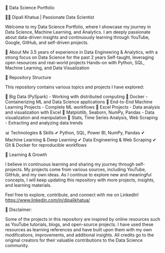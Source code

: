 🚀 Data Science Portfolio

👩‍💻 Dipali Khatua | Passionate Data Scientist

Welcome to my Data Science Portfolio, where I showcase my journey in Data Science, Machine Learning, and Analytics. I am deeply passionate about data-driven insights and continuously learning through YouTube, Google, GitHub, and self-driven projects.

📌 About Me
3.5 years of experience in Data Engineering & Analytics, with a strong focus on Data Science for the past 2 years
Self-taught, leveraging open resources and real-world projects
Hands-on with Python, SQL, Machine Learning, and Data Visualization

📂 Repository Structure

This repository contains various topics and projects I have explored:

🔹 Big Data (PySpark) - Working with distributed computing
🔹 Docker - Containerizing ML and Data Science applications
🔹 End-to-End Machine Learning Projects - Complete ML workflows
🔹 Excel Projects - Data analysis and visualization with Excel
🔹 Matplotlib, Seaborn, NumPy, Pandas - Data visualization and manipulation
🔹 Stats, Time Series Analysis, Web Scraping - Extracting and analyzing data trends

📊 Technologies & Skills
✔ Python, SQL, Power BI, NumPy, Pandas
✔ Machine Learning & Deep Learning
✔ Data Engineering & Web Scraping
✔ Git & Docker for reproducible workflows


🌱 Learning & Growth

I believe in continuous learning and sharing my journey through self-projects. My projects come from various sources, including YouTube, GitHub, and my own ideas.
As I continue to explore new and meaningful concepts, I will keep updating this repository with more projects, insights, and learning materials.

Feel free to explore, contribute, and connect with me on LinkedIn! https://www.linkedin.com/in/dipalikhatua/

📌 Disclaimer:

Some of the projects in this repository are inspired by online resources such as YouTube tutorials, blogs, and open-source projects. I have used these resources as learning references and have built upon them with my own modifications, improvements, and additional insights. All credits go to the original creators for their valuable contributions to the Data Science community.
